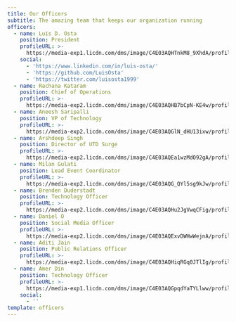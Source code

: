 ```yaml
---
title: Our Officers
subtitle: The amazing team that keeps our organization running
officers:
  - name: Luis D. Osta
    position: President
    profileURL: >-
      https://media-exp1.licdn.com/dms/image/C4E03AQHTnkM8_9XhdA/profile-displayphoto-shrink_200_200/0?e=1587600000&v=beta&t=Jaj4ccHZTh8QjwAge2CoJPGhnj5uxOKKVZ-ep-Spb4Q
    social:
      - 'https://www.linkedin.com/in/luis-osta/'
      - 'https://github.com/LuisOsta'
      - 'https://twitter.com/luisosta1999'
  - name: Rachana Kataram
    position: Chief of Operations
    profileURL: >-
      https://media-exp2.licdn.com/dms/image/C4E03AQHB7bCpN-KE4w/profile-displayphoto-shrink_200_200/0?e=1583971200&v=beta&t=YxV3LtoeiMaxpPrdk_VVHD_tGTe4v1Ho6cxLrJB3m-k
  - name: Aneesh Saripalli
    position: VP of Technology
    profileURL: >-
      https://media-exp2.licdn.com/dms/image/C4E03AQGlN_dHU13ixw/profile-displayphoto-shrink_200_200/0?e=1583971200&v=beta&t=_z0sOaIXFvkkCv_5R8GpV2Cc8rcqLytlacUDQMqZtFw
  - name: Arshdeep Singh
    position: Director of UTD Surge
    profileURL: >-
      https://media-exp2.licdn.com/dms/image/C4E03AQEa1wzMdO92gA/profile-displayphoto-shrink_200_200/0?e=1583971200&v=beta&t=d3KPb1uRI9RXK-IAn2zFJFT9kRwAyPk9PYk1qTET2iM
  - name: Milan Gulati
    position: Lead Event Coordinator
    profileURL: >-
      https://media-exp2.licdn.com/dms/image/C4E03AQG_QYl5sg9kJw/profile-displayphoto-shrink_200_200/0?e=1583971200&v=beta&t=ZI1hO1lgmsRcQWMMRKNU0m8dQmQtCOBQy3pIUHW9wZQ
  - name: Brenden Duderstadt
    position: Technology Officer
    profileURL: >-
      https://media-exp2.licdn.com/dms/image/C4E03AQHu2JgVwqCFig/profile-displayphoto-shrink_200_200/0?e=1583971200&v=beta&t=x8UdRPWyoa4K65-oM9CCImAVFI5TxjgHfmQJ9bcPUkE
  - name: Daniel O
    position: Social Media Officer
    profileURL: >-
      https://media-exp2.licdn.com/dms/image/C4E03AQExvDWHwWejnA/profile-displayphoto-shrink_200_200/0?e=1583971200&v=beta&t=HVR81GbMb96DaIKdYJdoB0AGL87p4pgIgIvcWi9phok
  - name: Aditi Jain
    position: Public Relations Officer
    profileURL: >-
      https://media-exp2.licdn.com/dms/image/C4E03AQHiqRGq0JTlIg/profile-displayphoto-shrink_200_200/0?e=1583971200&v=beta&t=FH-yL5RI3rLFP0mwxcbRCqFmt1tGexhpho-K2uxgbV8
  - name: Amer Din
    position: Technology Officer
    profileURL: >-
      https://media-exp1.licdn.com/dms/image/C4E03AQGpqdYaTYLlww/profile-displayphoto-shrink_200_200/0?e=1588204800&v=beta&t=-_J5JkoPb5jp2_j25d7xOmQ7g7GYNuQEmIQMFr7kXjs
    social:
      - ''
template: officers
---
```


